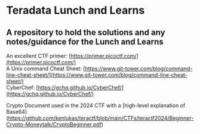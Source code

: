 # Teradata Lunch and Learns

## A repository to hold the solutions and any notes/guidance for the Lunch and Learns

An excellent CTF primer: [https://primer.picoctf.com/](https://primer.picoctf.com/)  
A Unix command Cheat Sheet: [https://www.git-tower.com/blog/command-line-cheat-sheet/](https://www.git-tower.com/blog/command-line-cheat-sheet/)  
CyberChef: [https://gchq.github.io/CyberChef/](https://gchq.github.io/CyberChef/)

Crypto Document used in the 2024 CTF with a [high-level explanation of Base64] (https://github.com/kenlukas/teractf/blob/main/CTFs/teractf2024/Beginner-Crypto-Moneytalk/CryptoBeginner.pdf)
